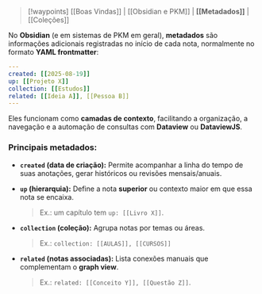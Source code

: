 > [!waypoints] [[Boas Vindas]] | [[Obsidian e PKM]]  | **[[Metadados]]**  | [[Coleções]]

No **Obsidian** (e em sistemas de PKM em geral), **metadados** são informações adicionais registradas no início de cada nota, normalmente no formato **YAML frontmatter**:

```yaml
---
created: [[2025-08-19]]
up: [[Projeto X]]
collection: [[Estudos]]
related: [[Ideia A]], [[Pessoa B]]
---
```

Eles funcionam como **camadas de contexto**, facilitando a organização, a navegação e a automação de consultas com **Dataview** ou **DataviewJS**.

### Principais metadados:

* **`created` (data de criação):**
  Permite acompanhar a linha do tempo de suas anotações, gerar históricos ou revisões mensais/anuais.

* **`up` (hierarquia):**
  Define a nota **superior** ou contexto maior em que essa nota se encaixa.

  > Ex.: um capítulo tem `up: [[Livro X]]`.

* **`collection` (coleção):**
  Agrupa notas por temas ou áreas.

  > Ex.: `collection: [[AULAS]], [[CURSOS]]`


* **`related` (notas associadas):**
  Lista conexões manuais que complementam o **graph view**.

  > Ex.: `related: [[Conceito Y]], [[Questão Z]]`.

